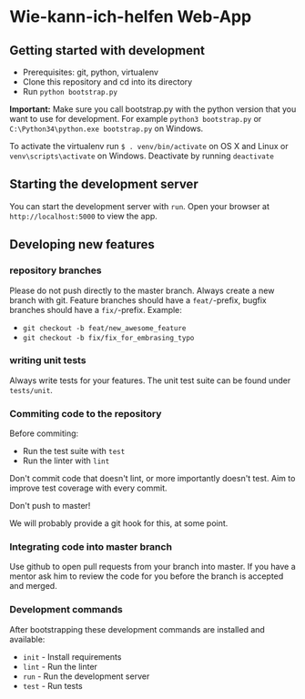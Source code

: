 # Wie-kann-ich-helfen Web-App

## Getting started with development

- Prerequisites: git, python, virtualenv
- Clone this repository and cd into its directory
- Run `python bootstrap.py`

**Important:** Make sure you call bootstrap.py with the python version that you
want to use for development. For example `python3 bootstrap.py` or
`C:\Python34\python.exe bootstrap.py` on Windows.

To activate the virtualenv run `$ . venv/bin/activate` on OS X and Linux
or `venv\scripts\activate` on Windows. Deactivate by running `deactivate`

## Starting the development server

You can start the development server with `run`. Open your browser at
`http://localhost:5000` to view the app.

## Developing new features

### repository branches

Please do not push directly to the master branch. Always create a new branch
with git. Feature branches should have a `feat/`-prefix, bugfix branches should
have a `fix/`-prefix. Example:

 * `git checkout -b feat/new_awesome_feature`
 * `git checkout -b fix/fix_for_embrasing_typo`

### writing unit tests

Always write tests for your features. The unit test suite can be found under
`tests/unit`.

### Commiting code to the repository

Before commiting:

 * Run the test suite with `test`
 * Run the linter with `lint`

Don't commit code that doesn't lint, or more importantly doesn't test. Aim to
improve test coverage with every commit.

Don't push to master!

We will probably provide a git hook for this, at some point.

### Integrating code into master branch

Use github to open pull requests from your branch into master. If you have a
mentor ask him to review the code for you before the branch is accepted and
merged.


### Development commands

After bootstrapping these development commands are installed and available:

 - `init` - Install requirements
 - `lint` - Run the linter
 - `run`  - Run the development server
 - `test`  - Run tests
